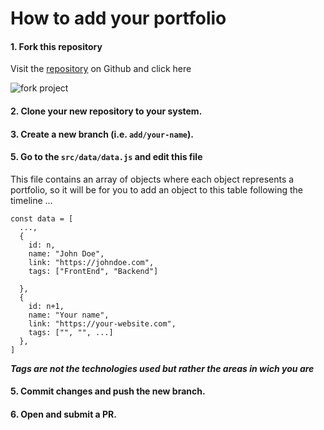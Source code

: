 # How to add your portfolio

#### 1. Fork this repository

Visit the [repository](https://github.com/ln-dev7/cameroon-porfolios) on Github and click here

![fork project](https://cameroon-porfolios.vercel.app/assets/contribut/1.png)

#### 2. Clone your new repository to your system.

#### 3. Create a new branch (i.e. `add/your-name`).

#### 5. Go to the `src/data/data.js` and edit this file

This file contains an array of objects where each object represents a portfolio, so it will be for you to add an object to this table following the timeline ...

```
const data = [
  ...,
  {
​    id: n,
​    name: "John Doe",
​    link: "https://johndoe.com",
​    tags: ["FrontEnd", "Backend"]

  },
  {
​    id: n+1,
​    name: "Your name",
​    link: "https://your-website.com",
​    tags: ["", "", ...]
  },
]
```

***Tags are not the technologies used but rather the areas in wich you are***

#### 5. Commit changes and push the new branch.

#### 6. Open and submit a PR.

